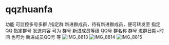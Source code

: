 # qqzhuanfa
功能 可监控多号多群 /指定群 新进群成员，待有新进群成员，便可转发至 指定QQ 指定群号 发送内容 可为  群号 新进成员等级 QQ号 群名称 群号 进群日期+时间 也可为 新进成员QQ号 等
![IMG_8813](https://github.com/user-attachments/assets/bf34d28c-f922-42b6-be73-a0c6b808028b)
![IMG_8814](https://github.com/user-attachments/assets/5e92249d-d504-48b3-b977-536eb7e7a9ed)
![IMG_8815](https://github.com/user-attachments/assets/f44ad6d2-e6c0-4b5d-a0f9-c4b4ae021d0f)
